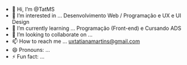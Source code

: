 - 👋 Hi, I’m @TatMS
- 👀 I’m interested in ... Desenvolvimento Web / Programação e UX e UI Design
- 🌱 I’m currently learning ... Programação (Front-end) e Cursando ADS
- 💞️ I’m looking to collaborate on ...
- 📫 How to reach me ... uxtatianamartins@gmail.com
- 😄 Pronouns: ...
- ⚡ Fun fact: ...

<!---
TatMS/TatMS is a ✨ special ✨ repository because its `README.md` (this file) appears on your GitHub profile.
You can click the Preview link to take a look at your changes.
--->
